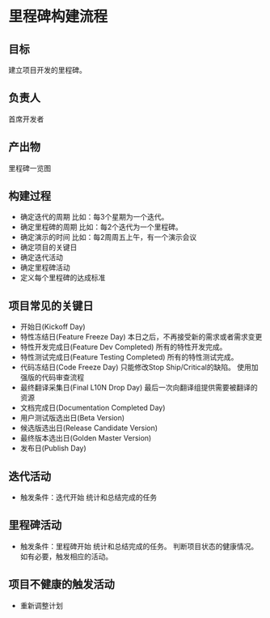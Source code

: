 # 里程碑构建流程

## 目标
建立项目开发的里程碑。

## 负责人
首席开发者

## 产出物
里程碑一览图

## 构建过程
- 确定迭代的周期
  比如：每3个星期为一个迭代。
- 确定里程碑的周期
	比如：每2个迭代为一个里程碑。
- 确定演示的时间
  比如：每2周周五上午，有一个演示会议
- 确定项目的关键日
- 确定迭代活动
- 确定里程碑活动
- 定义每个里程碑的达成标准

## 项目常见的关键日
- 开始日(Kickoff Day)
- 特性冻结日(Feature Freeze Day)
  本日之后，不再接受新的需求或者需求变更
- 特性开发完成日(Feature Dev Completed)
  所有的特性开发完成。
- 特性测试完成日(Feature Testing Completed)
  所有的特性测试完成。
- 代码冻结日(Code Freeze Day)
  只能修改Stop Ship/Critical的缺陷。
	使用加强版的代码审查流程
- 最终翻译采集日(Final L10N Drop Day)
  最后一次向翻译组提供需要被翻译的资源
- 文档完成日(Documentation Completed Day)
- 用户测试版选出日(Beta Version)
- 候选版选出日(Release Candidate Version)
- 最终版本选出日(Golden Master Version)
- 发布日(Publish Day)

## 迭代活动
- 触发条件：迭代开始
	统计和总结完成的任务

## 里程碑活动
- 触发条件：里程碑开始
  统计和总结完成的任务。
	判断项目状态的健康情况。
	如有必要，触发相应的活动。

## 项目不健康的触发活动
- 重新调整计划
